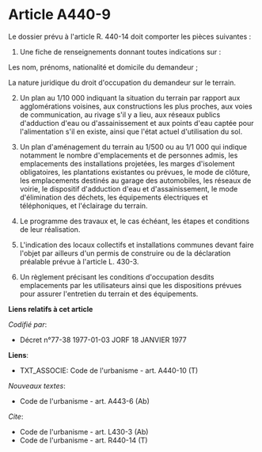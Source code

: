 # Article A440-9

Le dossier prévu à l'article R. 440-14 doit comporter les pièces suivantes :

1. Une fiche de renseignements donnant toutes indications sur :

Les nom, prénoms, nationalité et domicile du demandeur ;

La nature juridique du droit d'occupation du demandeur sur le terrain.

2. Un plan au 1/10 000 indiquant la situation du terrain par rapport aux agglomérations voisines, aux constructions les plus
proches, aux voies de communication, au rivage s'il y a lieu, aux réseaux publics d'adduction d'eau ou d'assainissement et
aux points d'eau captée pour l'alimentation s'il en existe, ainsi que l'état actuel d'utilisation du sol.

3. Un plan d'aménagement du terrain au 1/500 ou au 1/1 000 qui indique notamment le nombre d'emplacements et de personnes
admis, les emplacements des installations projetées, les marges d'isolement obligatoires, les plantations existantes ou
prévues, le mode de clôture, les emplacements destinés au garage des automobiles, les réseaux de voirie, le dispositif
d'adduction d'eau et d'assainissement, le mode d'élimination des déchets, les équipements électriques et téléphoniques, et
l'éclairage du terrain.

4. Le programme des travaux et, le cas échéant, les étapes et conditions de leur réalisation.

5. L'indication des locaux collectifs et installations communes devant faire l'objet par ailleurs d'un permis de construire
ou de la déclaration préalable prévue à l'article L. 430-3.

6. Un règlement précisant les conditions d'occupation desdits emplacements par les utilisateurs ainsi que les dispositions
prévues pour assurer l'entretien du terrain et des équipements.

**Liens relatifs à cet article**

_Codifié par_:

  - Décret n°77-38 1977-01-03 JORF 18 JANVIER 1977

**Liens**:

  - TXT_ASSOCIE: Code de l'urbanisme - art. A440-10 (T)

_Nouveaux textes_:

  - Code de l'urbanisme - art. A443-6 (Ab)

_Cite_:

  - Code de l'urbanisme - art. L430-3 (Ab)
  - Code de l'urbanisme - art. R440-14 (T)
